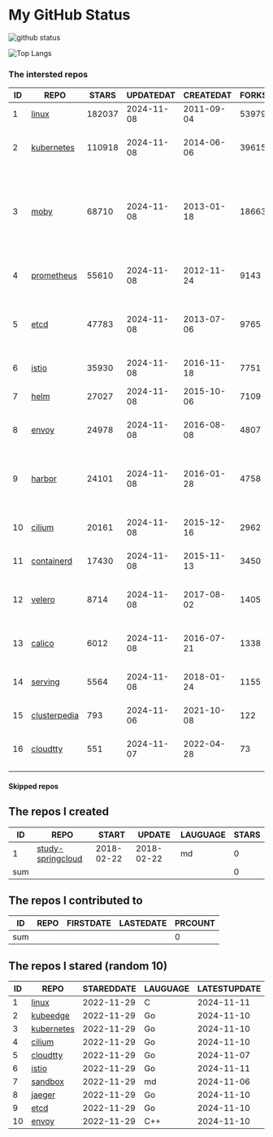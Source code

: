 # My GitHub Status

<img src="https://github-readme-stats-1.yihong0618.vercel.app/api?username=daoqingniu&show_icons=true&&&hide_title=true&count_private=true" alt="github status" />

![Top Langs](https://github-readme-stats-1.yihong0618.vercel.app/api/top-langs/?username=daoqingniu&layout=compact)

<!--START_SECTION:github_repos-->
### The intersted repos
| ID |                              REPO                               | STARS  | UPDATEDAT  | CREATEDAT  | FORKSCOUNT |                                                DESCRIPTIONS                                                |
|----|-----------------------------------------------------------------|--------|------------|------------|------------|------------------------------------------------------------------------------------------------------------|
|  1 | [linux](https://github.com/torvalds/linux)                      | 182037 | 2024-11-08 | 2011-09-04 |      53979 | Linux kernel source tree                                                                                   |
|  2 | [kubernetes](https://github.com/kubernetes/kubernetes)          | 110918 | 2024-11-08 | 2014-06-06 |      39615 | Production-Grade Container Scheduling and Management                                                       |
|  3 | [moby](https://github.com/moby/moby)                            |  68710 | 2024-11-08 | 2013-01-18 |      18663 | The Moby Project - a collaborative project for the container ecosystem to assemble container-based systems |
|  4 | [prometheus](https://github.com/prometheus/prometheus)          |  55610 | 2024-11-08 | 2012-11-24 |       9143 | The Prometheus monitoring system and time series database.                                                 |
|  5 | [etcd](https://github.com/etcd-io/etcd)                         |  47783 | 2024-11-08 | 2013-07-06 |       9765 | Distributed reliable key-value store for the most critical data of a distributed system                    |
|  6 | [istio](https://github.com/istio/istio)                         |  35930 | 2024-11-08 | 2016-11-18 |       7751 | Connect, secure, control, and observe services.                                                            |
|  7 | [helm](https://github.com/helm/helm)                            |  27027 | 2024-11-08 | 2015-10-06 |       7109 | The Kubernetes Package Manager                                                                             |
|  8 | [envoy](https://github.com/envoyproxy/envoy)                    |  24978 | 2024-11-08 | 2016-08-08 |       4807 | Cloud-native high-performance edge/middle/service proxy                                                    |
|  9 | [harbor](https://github.com/goharbor/harbor)                    |  24101 | 2024-11-08 | 2016-01-28 |       4758 | An open source trusted cloud native registry project that stores, signs, and scans content.                |
| 10 | [cilium](https://github.com/cilium/cilium)                      |  20161 | 2024-11-08 | 2015-12-16 |       2962 | eBPF-based Networking, Security, and Observability                                                         |
| 11 | [containerd](https://github.com/containerd/containerd)          |  17430 | 2024-11-08 | 2015-11-13 |       3450 | An open and reliable container runtime                                                                     |
| 12 | [velero](https://github.com/vmware-tanzu/velero)                |   8714 | 2024-11-08 | 2017-08-02 |       1405 | Backup and migrate Kubernetes applications and their persistent volumes                                    |
| 13 | [calico](https://github.com/projectcalico/calico)               |   6012 | 2024-11-08 | 2016-07-21 |       1338 | Cloud native networking and network security                                                               |
| 14 | [serving](https://github.com/knative/serving)                   |   5564 | 2024-11-08 | 2018-01-24 |       1155 | Kubernetes-based, scale-to-zero, request-driven compute                                                    |
| 15 | [clusterpedia](https://github.com/clusterpedia-io/clusterpedia) |    793 | 2024-11-06 | 2021-10-08 |        122 | The Encyclopedia of Kubernetes clusters                                                                    |
| 16 | [cloudtty](https://github.com/cloudtty/cloudtty)                |    551 | 2024-11-07 | 2022-04-28 |         73 | A Friendly Kubernetes CloudShell (Web Terminal) !                                                          |



#### Skipped repos
<!--END_SECTION:github_repos-->

<!--START_SECTION:my_github-->
## The repos I created
| ID  |                                 REPO                                 |   START    |   UPDATE   | LAUGUAGE | STARS |
|-----|----------------------------------------------------------------------|------------|------------|----------|-------|
|   1 | [study-springcloud](https://github.com/daoqingniu/study-springcloud) | 2018-02-22 | 2018-02-22 | md       |     0 |
| sum |                                                                      |            |            |          |     0 |

## The repos I contributed to
| ID  | REPO | FIRSTDATE | LASTEDATE | PRCOUNT |
|-----|------|-----------|-----------|---------|
| sum |      |           |           |       0 |

## The repos I stared (random 10)
| ID |                          REPO                          | STAREDDATE | LAUGUAGE | LATESTUPDATE |
|----|--------------------------------------------------------|------------|----------|--------------|
|  1 | [linux](https://github.com/torvalds/linux)             | 2022-11-29 | C        | 2024-11-11   |
|  2 | [kubeedge](https://github.com/kubeedge/kubeedge)       | 2022-11-29 | Go       | 2024-11-10   |
|  3 | [kubernetes](https://github.com/kubernetes/kubernetes) | 2022-11-29 | Go       | 2024-11-10   |
|  4 | [cilium](https://github.com/cilium/cilium)             | 2022-11-29 | Go       | 2024-11-10   |
|  5 | [cloudtty](https://github.com/cloudtty/cloudtty)       | 2022-11-29 | Go       | 2024-11-07   |
|  6 | [istio](https://github.com/istio/istio)                | 2022-11-29 | Go       | 2024-11-11   |
|  7 | [sandbox](https://github.com/cncf/sandbox)             | 2022-11-29 | md       | 2024-11-06   |
|  8 | [jaeger](https://github.com/jaegertracing/jaeger)      | 2022-11-29 | Go       | 2024-11-10   |
|  9 | [etcd](https://github.com/etcd-io/etcd)                | 2022-11-29 | Go       | 2024-11-10   |
| 10 | [envoy](https://github.com/envoyproxy/envoy)           | 2022-11-29 | C++      | 2024-11-10   |

<!--END_SECTION:my_github-->
